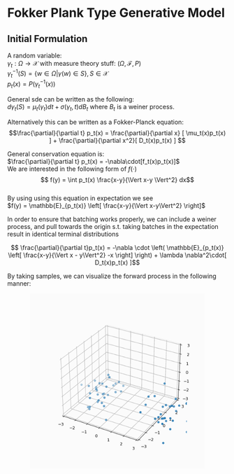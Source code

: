 # Fokker Plank Type Generative Model
## Initial Formulation

A random variable:  
$\gamma_t : \Omega \rightarrow \mathcal{X}$ with measure theory stuff: $(\Omega,\mathcal{F},P)$   
$\gamma_t^{-1}(S) = \{w \in \Omega | \gamma(w) \in S \}, S \in \mathcal{X}$  
$p_t(x) = P(\gamma_t^{-1}(x))$  

General sde can be written as the following:  
$d\gamma_t(S) = \mu_t(\gamma_t) dt + \sigma(\gamma_t, t)dB_t$ where $B_t$ is a weiner process.  

Alternatively this can be written as a Fokker-Planck equation:    
$$\frac{\partial}{\partial t} p_t(x) = \frac{\partial}{\partial x} [ \mu_t(x)p_t(x) ] + \frac{\partial}{\partial x^2}[ D_t(x)p_t(x) ] $$

General conservation equation is:  
$\frac{\partial}{\partial t} p_t(x) = -\nabla\cdot[f_t(x)p_t(x)]$  
We are interested in the following form of $f(\cdot)$  
$$ f(y) = \int p_t(x) \frac{x-y}{\Vert x-y \Vert^2} dx$$  
By using using this equation in expectation we see  
$f(y) = \mathbb{E}_{p_t(x)} \left[ \frac{x-y}{\Vert x-y\Vert^2} \right]$

In order to ensure that batching works properly, we can include a weiner process, and pull towards the origin s.t. taking batches in the expectation result in identical terminal distributions

$$ \frac{\partial}{\partial t}p_t(x) = -\nabla \cdot \left( \mathbb{E}_{p_t(x)} \left[ \frac{x-y}{\Vert x - y\Vert^2} -x \right] \right) + \lambda \nabla^2\cdot[ D_t(x)p_t(x) ]$$  

By taking samples, we can visualize the forward process in the following manner:  

<p align="center">
    <img src="imgs/forward.gif" width="400" height="400" />
</p>
